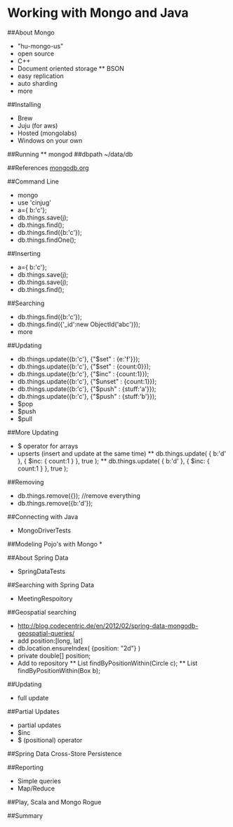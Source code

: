 Working with Mongo and Java
===========================

##About Mongo
*  "hu-mongo-us"
*  open source
*  C++
*  Document oriented storage
**  BSON
*  easy replication
*  auto sharding
*  more

##Installing
*  Brew
*  Juju (for aws)
*  Hosted (mongolabs)
*  Windows on your own

##Running
**  mongod ##dbpath ~/data/db

##References
[mongodb.org](http://docs.mongodb.org/manual/applications/)

##Command Line
*  mongo
*  use 'cinjug'
*  a={ b:'c'};
*  db.things.save(j);
*  db.things.find();
*  db.things.find({b:'c'});
*  db.things.findOne();

##Inserting
*  a={ b:'c'};
*  db.things.save(j);
*  db.things.save(j);
*  db.things.find();

##Searching
*  db.things.find({b:'c'});
*  db.things.find({'_id':new ObjectId('abc')});
*  more

##Updating
*  db.things.update({b:'c'}, {"$set" : {e:'f'}});
*  db.things.update({b:'c'}, {"$set" : {count:0}});
*  db.things.update({b:'c'}, {"$inc" : {count:1}});
*  db.things.update({b:'c'}, {"$unset" : {count:1}});
*  db.things.update({b:'c'}, {"$push" : {stuff:'a'}});
*  db.things.update({b:'c'}, {"$push" : {stuff:'b'}});  
*  $pop
*  $push
*  $pull

##More Updating
*  $ operator for arrays
*  upserts (insert and update at the same time)
**  db.things.update( { b:'d' }, { $inc: { count:1 } }, true );
**  db.things.update( { b:'d' }, { $inc: { count:1 } }, true );

##Removing
*  db.things.remove({}); //remove everything
*  db.things.remove({b:'d'});

##Connecting with Java
*  MongoDriverTests

##Modeling Pojo's with Mongo
*  

##About Spring Data
*  SpringDataTests

##Searching with Spring Data
*  MeetingRespoitory

##Geospatial searching
*  http://blog.codecentric.de/en/2012/02/spring-data-mongodb-geospatial-queries/
*  add position:[long, lat]
*  db.location.ensureIndex( {position: "2d"} )
*  private double[] position;
*  Add to repository
**  List<Location> findByPositionWithin(Circle c);
**  List<Location> findByPositionWithin(Box b);

##Updating
*  full update

##Partial Updates
*  partial updates
*  $inc
*  $ (positional) operator

##Spring Data Cross-Store Persistence

##Reporting
*  Simple queries
*  Map/Reduce 

##Play, Scala and Mongo Rogue

##Summary